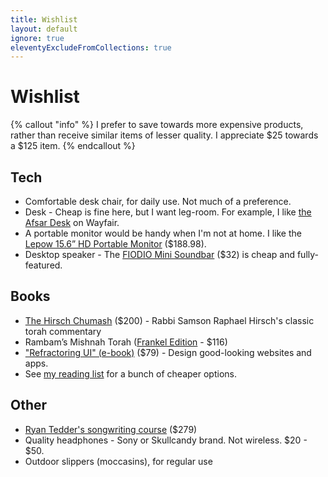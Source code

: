 ```yaml
---
title: Wishlist
layout: default
ignore: true
eleventyExcludeFromCollections: true
---
```


# Wishlist

{% callout "info" %}
I prefer to save towards more expensive products, rather than receive similar items of lesser quality. I appreciate $25 towards a $125 item.
{% endcallout %}

## Tech

* Comfortable desk chair, for daily use. Not much of a preference.
* Desk - Cheap is fine here, but I want leg-room. For example, I like [the Afsar Desk](https://www.wayfair.com/furniture/pdp/ebern-designs-afsar-desk-w004291310.html?piid%5B0%5D=156502133&piid%5B1%5D=156502129) on Wayfair.
* A portable monitor would be handy when I'm not at home. I like the [Lepow 15.6” HD Portable Monitor](https://www.amazon.com/dp/B07V1SQ966) ($188.98).
* Desktop speaker - The [FIODIO Mini Soundbar](https://www.amazon.com/dp/B0861TF8B2) ($32) is cheap and fully-featured.

## Books

* [The Hirsch Chumash](https://www.feldheim.com/the-hirsch-chumash-complete-set.html) ($200) - Rabbi Samson Raphael Hirsch's classic torah commentary
* Rambam’s Mishnah Torah ([Frankel Edition](https://shabsifrankel.com/collections/custom-collection/products/yad-shabsi-condensed-edition) - $116)
* ["Refractoring UI" (e-book)](https://refactoringui.com/book) ($79) - Design good-looking websites and apps.
* See [my reading list](/reading#future) for a bunch of cheaper options.

## Other

* [Ryan Tedder's songwriting course](https://monthly.com/ryan-tedder-songwriting?friend=moshe-siegel) ($279)
* Quality headphones - Sony or Skullcandy brand. Not wireless. $20 - $50.
* Outdoor slippers (moccasins), for regular use
